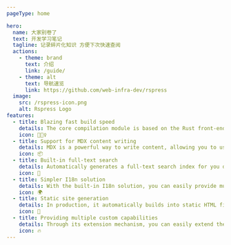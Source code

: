 ```yaml
---
pageType: home

hero:
  name: 大家别卷了
  text: 开发学习笔记
  tagline: 记录碎片化知识 方便下次快速查阅
  actions:
    - theme: brand
      text: 介绍
      link: /guide/
    - theme: alt
      text: 导航速览
      link: https://github.com/web-infra-dev/rspress
  image:
    src: /rspress-icon.png
    alt: Rspress Logo
features:
  - title: Blazing fast build speed
    details: The core compilation module is based on the Rust front-end toolchain, providing a more ultimate development experience.
    icon: 🏃🏻‍♀️
  - title: Support for MDX content writing
    details: MDX is a powerful way to write content, allowing you to use React components in Markdown.
    icon: 📦
  - title: Built-in full-text search
    details: Automatically generates a full-text search index for you during construction, providing out-of-the-box full-text search capabilities.
    icon: 🎨
  - title: Simpler I18n solution
    details: With the built-in I18n solution, you can easily provide multi-language support for documents or components.
    icon: 🌍
  - title: Static site generation
    details: In production, it automatically builds into static HTML files, which can be easily deployed anywhere.
    icon: 🌈
  - title: Providing multiple custom capabilities
    details: Through its extension mechanism, you can easily extend theme UI and build process.
    icon: 🔥
---
```

